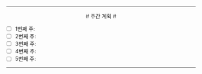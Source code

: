 

----

<div align='center'>
# 주간 계획 #
</div>

- [ ]  1번째 주: 
- [ ]  2번째 주: 
- [ ]  3번째 주: 
- [ ]  4번째 주: 
- [ ]  5번째 주: 

----

